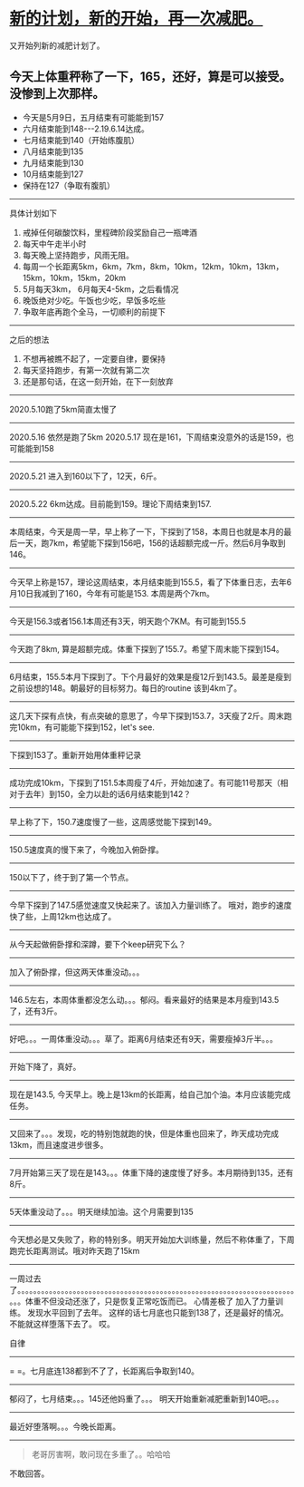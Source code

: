 # [新的计划，新的开始，再一次减肥。](https://github.com/yihong0618/gitblog/issues/154)

又开始列新的减肥计划了。

今天上体重秤称了一下，165，还好，算是可以接受。没惨到上次那样。
---
- 今天是5月9日，五月结束有可能能到157
- 六月结束能到148---2.19.6.14达成。
- 七月结束能到140（开始练腹肌）
- 八月结束能到135
- 九月结束能到130
- 10月结束能到127
- 保持在127（争取有腹肌）
---
具体计划如下
1. 戒掉任何碳酸饮料，里程碑阶段奖励自己一瓶啤酒
2. 每天中午走半小时
3. 每天晚上坚持跑步，风雨无阻。
4. 每周一个长距离5km，6km，7km，8km，10km，12km，10km，13km，15km，10km，15km，20km
5. 5月每天3km， 6月每天4-5km，之后看情况
6. 晚饭绝对少吃。午饭也少吃，早饭多吃些
7. 争取年底再跑个全马，一切顺利的前提下
---
之后的想法
1. 不想再被瞧不起了，一定要自律，要保持
2. 每天坚持跑步，有第一次就有第二次
3. 还是那句话，在这一刻开始，在下一刻放弃

---

2020.5.10跑了5km简直太慢了

---

2020.5.16 依然是跑了5km
2020.5.17 现在是161，下周结束没意外的话是159，也可能能到158

---

2020.5.21 进入到160以下了，12天，6斤。

---

2020.5.22 6km达成。目前能到159。理论下周结束到157.

---

本周结束，今天是周一早，早上称了一下，下探到了158，本周日也就是本月的最后一天，跑7km，希望能下探到156吧，156的话超额完成一斤。然后6月争取到146。

---

今天早上称是157，理论这周结束，本月结束能到155.5，看了下体重日志，去年6月10日我减到了160，今年有可能是153. 本周是两个7km。

---

今天是156.3或者156.1本周还有3天，明天跑个7KM。有可能到155.5

---

今天跑了8km, 算是超额完成。体重下探到了155.7。希望下周末能下探到154。 

---

6月结束，155.5本月下探到了。下个月最好的效果是瘦12斤到143.5。最差是瘦到之前设想的148。朝最好的目标努力。每日的routine 该到4km了。

---

这几天下探有点快，有点突破的意思了，今早下探到153.7，3天瘦了2斤。周末跑完10km，有可能能下探到152，let's see.

---

下探到153了。重新开始用体重秤记录

---

成功完成10km，下探到了151.5本周瘦了4斤，开始加速了。有可能11号那天（相对于去年）到150，全力以赴的话6月结束能到142？

---

早上称了下，150.7速度慢了一些，这周感觉能下探到149。

---

150.5速度真的慢下来了，今晚加入俯卧撑。

---

150以下了，终于到了第一个节点。

---

今早下探到了147.5感觉速度又快起来了。该加入力量训练了。
哦对，跑步的速度快了些，上周12km也达成了。

---

从今天起做俯卧撑和深蹲，要下个keep研究下么？

---

加入了俯卧撑，但这两天体重没动。。。


---

146.5左右，本周体重都没怎么动。。。郁闷。看来最好的结果是本月瘦到143.5了，还有3斤。


---

好吧。。。一周体重没动。。。草了。距离6月结束还有9天，需要瘦掉3斤半。。。

---

开始下降了，真好。

---

现在是143.5, 今天早上。晚上是13km的长距离，给自己加个油。本月应该能完成任务。

---

又回来了。。。发现，吃的特别饱就跑的快，但是体重也回来了，昨天成功完成13km，而且速度进步很多。

---

7月开始第三天了现在是143。。。体重下降的速度慢了好多。本月期待到135，还有8斤。


---

5天体重没动了。。。明天继续加油。这个月需要到135

---

今天想必是又失败了，称的特别多。明天开始加大训练量，然后不称体重了，下周跑完长距离测试。哦对昨天跑了15km

---

一周过去了。。。。。。。。。。。。。。。。。。。。。。。。。。。。。。。。。。。。。。。。。。。。。。。。。。。。。。。。。。。。。。。。。。。。。。。。。体重不但没动还涨了，只是恢复正常吃饭而已。
心情差极了
加入了力量训练。
发现水平回到了去年。
这样的话七月底也只能到138了，还是最好的情况。
不能就这样堕落下去了。
哎。

自律

---

= =。七月底连138都到不了了，长距离后争取到140。

---

郁闷了，七月结束。。。145还他妈重了。。。
明天开始重新减肥重新到140吧。。。

---

最近好堕落啊。。。今晚长距离。

---

> 老哥厉害啊，敢问现在多重了。。哈哈哈

不敢回答。